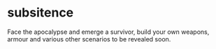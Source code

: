 # subsitence
Face the apocalypse and emerge a survivor, build your own weapons, armour and various other scenarios to be revealed soon.
